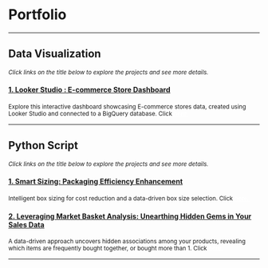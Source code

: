 # Portfolio
---
## Data Visualization
<span style="font-size: smaller;"><i>Click links on the title below to explore the projects and see more details.</i></span>
#### <a href="https://lookerstudio.google.com/reporting/0a73cc2a-443b-4c7d-977c-193bbf1c8ac4" target="_blank">1. Looker Studio : E-commerce Store Dashboard</a>
<span style="font-size: smaller;">Explore this interactive dashboard showcasing E-commerce stores data, created using Looker Studio and connected to a BigQuery database. Click <a href="https://lookerstudio.google.com/reporting/0a73cc2a-443b-4c7d-977c-193bbf1c8ac4" target="_blank" style="color:white; text-decoration:underline; font-weight:bold;"><em>here.</em></a></span>

---
## Python Script
<span style="font-size: smaller;"><i>Click links on the title below to explore the projects and see more details.</i></span>
#### <a href="https://www.kaggle.com/code/anggoletomi/package-box-size-optimization" target="_blank">1. Smart Sizing: Packaging Efficiency Enhancement</a>
<span style="font-size: smaller;">Intelligent box sizing for cost reduction and a data-driven box size selection. Click <a href="https://www.kaggle.com/code/anggoletomi/package-box-size-optimization" target="_blank" style="color:white; text-decoration:underline; font-weight:bold;"><em>here.</em></a></span>

#### <a href="https://www.kaggle.com/code/anggoletomi/package-box-size-optimization" target="_blank">2. Leveraging Market Basket Analysis: Unearthing Hidden Gems in Your Sales Data</a>
<span style="font-size: smaller;">A data-driven approach uncovers hidden associations among your products, revealing which items are frequently bought together, or bought more than 1. Click <a href="https://www.kaggle.com/code/anggoletomi/package-box-size-optimization" target="_blank" style="color:white; text-decoration:underline; font-weight:bold;"><em>here.</em></a></span>



---

